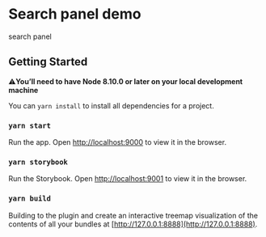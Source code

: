 # Search panel demo
search panel

## Getting Started
⚠️**You’ll need to have Node 8.10.0 or later on your local development machine**


You can `yarn install` to install all dependencies for a project.

###  `yarn start`
Run the app.
Open [http://localhost:9000](http://localhost:9000) to view it in the browser.

###  `yarn storybook`
Run the Storybook.
Open [http://localhost:9001](http://localhost:9001) to view it in the browser.

###  `yarn build`
Building to the plugin and create an interactive treemap visualization of the contents of all your bundles at [http://127.0.0.1:8888](http://127.0.0.1:8888).
